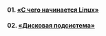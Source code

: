 #### 01. [«С чего начинается Linux»](https://github.com/AlexeyKoGit/OtusLinuxAdmin/tree/master/01)
#### 02. [«Дисковая подсистема»](https://github.com/AlexeyKoGit/OtusLinuxAdmin/tree/master/02)